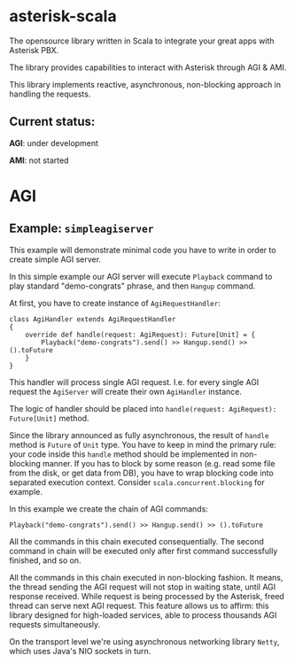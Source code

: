 # asterisk-scala

The opensource library written in Scala to integrate your great apps with Asterisk PBX.

The library provides capabilities to interact with Asterisk through AGI & AMI.

This library implements reactive, asynchronous, non-blocking approach in handling the requests.

## Current status: 

**AGI**: under development

**AMI**: not started


# AGI

## Example: `simpleagiserver`

This example will demonstrate minimal code you have to write in order to create simple AGI server.

In this simple example our AGI server will execute `Playback` command to play standard "demo-congrats" phrase, 
and then `Hangup` command. 

At first, you have to create instance of `AgiRequestHandler`:

    class AgiHandler extends AgiRequestHandler
    {
        override def handle(request: AgiRequest): Future[Unit] = {
            Playback("demo-congrats").send() >> Hangup.send() >> ().toFuture
        }
    }
    
This handler will process single AGI request. I.e. for every single AGI request the `AgiServer` will create their own `AgiHandler` instance.

The logic of handler should be placed into `handle(request: AgiRequest): Future[Unit]` method.

Since the library announced as fully asynchronous, the result of `handle` method is `Future` of `Unit` type. 
You have to keep in mind the primary rule: your code inside this `handle` method should be implemented in non-blocking manner.
If you has to block by some reason (e.g. read some file from the disk, or get data from DB), you have to 
wrap blocking code into separated execution context. Consider `scala.concurrent.blocking` for example. 

In this example we create the chain of AGI commands:

    Playback("demo-congrats").send() >> Hangup.send() >> ().toFuture

All the commands in this chain executed consequentially. 
The second command in chain will be executed only after first command successfully finished, and so on.
 
All the commands in this chain executed in non-blocking fashion. It means, the thread sending the AGI request will not
stop in waiting state, until AGI response received. While request is being processed by the Asterisk, freed thread 
can serve next AGI request. This feature allows us to affirm: this library designed for high-loaded services, 
able to process thousands AGI requests simultaneously.  

On the transport level we're using asynchronous networking library `Netty`, which uses Java's NIO sockets in turn.

